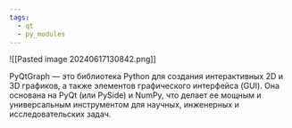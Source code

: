 ```yaml
---
tags:
  - qt
  - py_modules
---
```

![[Pasted image 20240617130842.png]]

PyQtGraph — это библиотека Python для создания интерактивных 2D и 3D графиков, а также элементов графического интерфейса (GUI). Она основана на PyQt (или PySide) и NumPy, что делает ее мощным и универсальным инструментом для научных, инженерных и исследовательских задач.